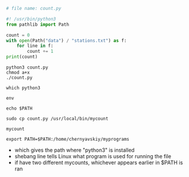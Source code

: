 ```Python
# file name: count.py

#! /usr/bin/python3 
from pathlib import Path

count = 0
with open(Path("data") / "stations.txt") as f:
	for line in f:
		count += 1
print(count)
```

```console
python3 count.py
chmod a+x
./count.py

which python3 

env

echo $PATH

sudo cp count.py /usr/local/bin/mycount

mycount

export PATH=$PATH:/home/chernyavskiy/myprograms
```
- which gives the path where "python3" is installed
- shebang line tells Linux what program is used for running the file
- if have two different mycounts, whichever appears earlier in $PATH is ran